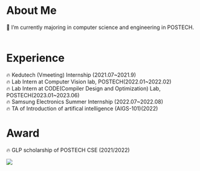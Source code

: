 <h1 align="left">About Me</h1>
🌱 I’m currently majoring in computer science and engineering in POSTECH.<br>
<br>
<h1 align="left">Experience</h1>
🔥 Kedutech (Vmeeting) Internship (2021.07~2021.9) <br>
🔥 Lab Intern at Computer Vision lab, POSTECH(2022.01~2022.02)<br>
🔥 Lab Intern at CODE(Compiler Design and Optimization) Lab, POSTECH(2023.01~2023.06)<br>
🔥 Samsung Electronics Summer Internship (2022.07~2022.08) <br>
🔥 TA of Introduction of artifical intelligence (AIGS-101)(2022)
<h1 align="left">Award</h1>
🔥 GLP scholarship of POSTECH CSE (2021/2022) <br>

</p>
<img align='left' src="http://mazassumnida.wtf/api/v2/generate_badge?boj=dmsgk010724">
<br>

